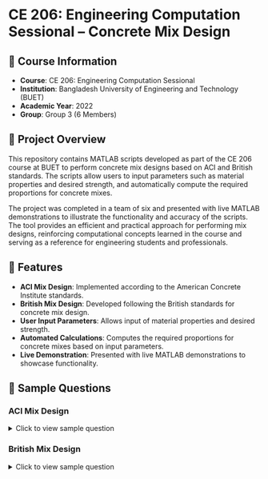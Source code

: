 # CE 206: Engineering Computation Sessional – Concrete Mix Design

## 📘 Course Information

- **Course**: CE 206: Engineering Computation Sessional
- **Institution**: Bangladesh University of Engineering and Technology (BUET)
- **Academic Year**: 2022
- **Group**: Group 3 (6 Members)

## 📝 Project Overview

This repository contains MATLAB scripts developed as part of the CE 206 course at BUET to perform concrete mix designs based on ACI and British standards. The scripts allow users to input parameters such as material properties and desired strength, and automatically compute the required proportions for concrete mixes.

The project was completed in a team of six and presented with live MATLAB demonstrations to illustrate the functionality and accuracy of the scripts. The tool provides an efficient and practical approach for performing mix designs, reinforcing computational concepts learned in the course and serving as a reference for engineering students and professionals.

## 🔧 Features

- **ACI Mix Design**: Implemented according to the American Concrete Institute standards.
- **British Mix Design**: Developed following the British standards for concrete mix design.
- **User Input Parameters**: Allows input of material properties and desired strength.
- **Automated Calculations**: Computes the required proportions for concrete mixes based on input parameters.
- **Live Demonstration**: Presented with live MATLAB demonstrations to showcase functionality.

## 📸 Sample Questions

### ACI Mix Design

<details>
  <summary>Click to view sample question</summary>
  <img src="images/aci_sample_question.png" alt="ACI Sample Question">
</details>

### British Mix Design

<details>
  <summary>Click to view sample question</summary>
  <img src="images/british_sample_question.png" alt="British Sample Question">
</details>

